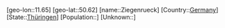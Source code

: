 ﻿---
location: [50.62,11.65]
type: City
tags:
- geo/City


SpocWebEntityId: 35825
isDeleted: false
confidential: public

---
[geo-lon::11.65]
[geo-lat::50.62]
[name::Ziegenrueck]
[Country::[Germany](geo/Continent/Europe/Germany.md)]
[State::[Thüringen](geo/Continent/Europe/Germany/Th%C3%BCringen.md)]
[Population::]
[Unknown::]

